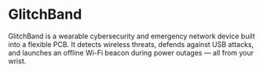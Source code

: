 # GlitchBand
GlitchBand is a wearable cybersecurity and emergency network device built into a flexible PCB. It detects wireless threats, defends against USB attacks, and launches an offline Wi-Fi beacon during power outages — all from your wrist.
